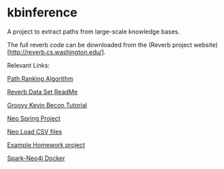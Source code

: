 # kbinference
A project to extract paths from large-scale knowledge bases. 

The full reverb code can be downloaded from the (Reverb project website)[http://reverb.cs.washington.edu/].

Relevant Links:

[Path Ranking Algorithm](http://www.cs.cmu.edu/~wcohen/postscript/emnlp-2011.pdf)

[Reverb Data Set ReadMe](http://reverb.cs.washington.edu/README_data.txt)

[Groovy Kevin Becon Tutorial](https://leanjavaengineering.wordpress.com/2013/08/28/graph-gremlins/)

[Neo Spring Project](http://docs.spring.io/spring-data/data-neo4j/docs/current/reference/html/#tutorial)

[Neo Load CSV files](http://neo4j.com/docs/stable/query-load-csv.html)

[Example Homework project](https://courses.cs.washington.edu/courses/cse331/13sp/hws/hw5/hw5.html)

[Spark-Neo4j Docker](http://www.kennybastani.com/2015/03/spark-neo4j-tutorial-docker.html)
